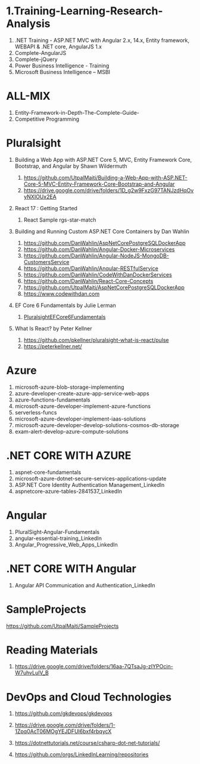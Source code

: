 # 1.Training-Learning-Research-Analysis
1. .NET Training - ASP.NET MVC with Angular 2.x, 14.x, Entity framework, WEBAPI & .NET core, AngularJS 1.x
2. Complete-AngularJS
3. Complete-jQuery
4. Power Business Intelligence - Training
5. Microsoft Business Intelligence – MSBI  

# ALL-MIX
1. Entity-Framework-in-Depth-The-Complete-Guide-
2. Competitive Programming

# Pluralsight
1. Building a Web App with ASP.NET Core 5, MVC, Entity Framework Core, Bootstrap, and Angular by Shawn Wildermuth
    1. https://github.com/UtpalMaiti/Building-a-Web-App-with-ASP.NET-Core-5-MVC-Entity-Framework-Core-Bootstrap-and-Angular
    2. https://drive.google.com/drive/folders/1D_g2w9FxzG97TANJzdHqOvyNXIOUx2EA

2. React 17 : Getting Started
    1. React Sample rgs-star-match

3. Building and Running Custom ASP.NET Core Containers by Dan Wahlin
   1. https://github.com/DanWahlin/AspNetCorePostgreSQLDockerApp
   2. https://github.com/DanWahlin/Angular-Docker-Microservices
   3. https://github.com/DanWahlin/Angular-NodeJS-MongoDB-CustomersService
   4.  https://github.com/DanWahlin/Anqular-RESTfulService
   5. https://github.com/DanWahlin/CodeWithDanDockerServices
   6. https://github.com/DanWahlin/React-Core-Concepts
   7. https://github.com/UtpalMaiti/AspNetCorePostgreSQLDockerApp
   8. https://www.codewithdan.com

3. EF Core 6 Fundamentals by Julie Lerman
    1. [PluralsightEFCore6Fundamentals](https://github.com/julielerman/PluralsightEFCore6Fundamentals)

4. What Is React? by Peter Kellner
    1. https://github.com/pkellner/pluralsight-what-is-react/pulse
    2. https://peterkellner.net/


# Azure

1. microsoft-azure-blob-storage-implementing
2. azure-developer-create-azure-app-service-web-apps
3. azure-functions-fundamentals
4. microsoft-azure-developer-implement-azure-functions
5. serverless-funcs
6. microsoft-azure-developer-implement-iaas-solutions
7. microsoft-azure-developer-develop-solutions-cosmos-db-storage
8. exam-alert-develop-azure-compute-solutions

# .NET CORE WITH AZURE

1. aspnet-core-fundamentals
2. microsoft-azure-dotnet-secure-services-applications-update
3. ASP.NET Core Identity Authentication Management_LinkedIn
4. aspnetcore-azure-tables-2841537_LinkedIn

# Angular

1. PluralSight-Angular-Fundamentals
2. angular-essential-training_LinkedIn
3. Angular_Progressive_Web_Apps_LinkedIn

# .NET CORE WITH Angular

1. Angular API Communication and Authentication_LinkedIn

# SampleProjects
https://github.com/UtpalMaiti/SampleProjects

# Reading Materials
1. https://drive.google.com/drive/folders/16aa-7QTsaJg-zIYPOcin-W7uhvLulV_B

# DevOps and Cloud Technologies
1. https://github.com/gkdevops/gkdevops
2. https://drive.google.com/drive/folders/1-1Zpq0AcT06MOgYEJDFUI6bxf4rbqycX

1. https://dotnettutorials.net/course/csharp-dot-net-tutorials/
2. https://github.com/orgs/LinkedInLearning/repositories

    



        


